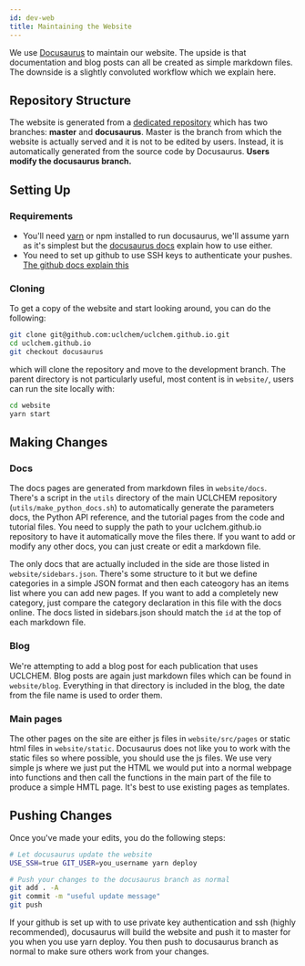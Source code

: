 ```yaml
---
id: dev-web
title: Maintaining the Website
---
```


We use [Docusaurus](https://docusaurus.io) to maintain our website. The upside is that documentation and blog posts can all be created as simple markdown files. The downside is a slightly convoluted workflow which we explain here.


## Repository Structure

The website is generated from a [dedicated repository](https://github.com/uclchem/uclchem.github.io) which has two branches: **master** and **docusaurus**. Master is the branch from which the website is actually served and it is not to be edited by users. Instead, it is automatically generated from the source code by Docusaurus. **Users modify the docusaurus branch.**

## Setting Up

### Requirements

- You'll need [yarn](https://classic.yarnpkg.com/lang/en/docs/install/#debian-stable) or npm installed to run docusaurus, we'll assume yarn as it's simplest but the [docusaurus docs](https://docusaurus.io/docs) explain how to use either.
- You need to set up github to use SSH keys to authenticate your pushes. [The github docs explain this](https://docs.github.com/en/authentication/connecting-to-github-with-ssh)

### Cloning
To get a copy of the website and start looking around, you can do the following:

```bash
git clone git@github.com:uclchem/uclchem.github.io.git
cd uclchem.github.io
git checkout docusaurus
```
which will clone the repository and move to the development branch. The parent directory is not particularly useful, most content is in `website/`, users can run the site locally with:

```bash
cd website
yarn start
```

## Making Changes

### Docs
The docs pages are generated from markdown files in `website/docs`. There's a script in the `utils` directory of the main UCLCHEM repository (`utils/make_python_docs.sh`) to automatically generate the parameters docs, the Python API reference, and the tutorial pages from the code and tutorial files. You need to supply the path to your uclchem.github.io repository to have it automatically move the files there. If you want to add or modify any other docs, you can just create or edit a markdown file.

The only docs that are actually included in the side are those listed in `website/sidebars.json`. There's some structure to it but we define categories in a simple JSON format and then each cateogory has an items list where you can add new pages. If you want to add a completely new category, just compare the category declaration in this file with the docs online. The docs listed in sidebars.json should match the `id` at the top of each markdown file.

### Blog
We're attempting to add a blog post for each publication that uses UCLCHEM. Blog posts are again just markdown files which can be found in `website/blog`. Everything in that directory is included in the blog, the date from the file name is used to order them.

### Main pages
The other pages on the site are either js files in `website/src/pages` or static html files in `website/static`. Docusaurus does not like you to work with the static files so where possible, you should use the js files. We use very simple js where we just put the HTML we would put into a normal webpage into functions and then call the functions in the main part of the file to produce a simple HMTL page. It's best to use existing pages as templates.

## Pushing Changes
Once you've made your edits, you do the following steps:

```bash
# Let docusaurus update the website
USE_SSH=true GIT_USER=you_username yarn deploy

# Push your changes to the docusaurus branch as normal
git add . -A
git commit -m "useful update message"
git push

```

If your github is set up with to use private key authentication and ssh (highly recommended), docusaurus will build the website and push it to master for you when you use yarn deploy. You then push to docusaurus branch as normal to make sure others work from your changes.